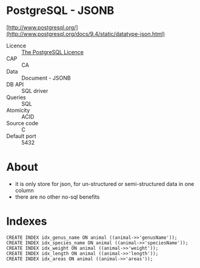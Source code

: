 # PostgreSQL - JSONB
[http://www.postgresql.org/](http://www.postgresql.org/docs/9.4/static/datatype-json.html)

<dl>
    <dt>Licence</dt>
    <dd><a href="http://opensource.org/licenses/postgresql">The PostgreSQL Licence</a></dd>
    <dt>CAP<dt>
    <dd>CA</dd>
    <dt>Data</dt>
    <dd>Document - JSONB</dd>
    <dt>DB API</dt>
    <dd>SQL driver</dd>
    <dt>Queries<dt>
    <dd>SQL</dd>
    <dt>Atomicity</dt>
    <dd>ACID</dd>
    <dt>Source code</dt>
    <dd>C</dd>
    <dt>Default port</dt>
    <dd>5432</dd>
</dl>

# About

* it is only store for json, for un-structured or semi-structured data in one column
* there are no other no-sql benefits

# Indexes

```
CREATE INDEX idx_genus_name ON animal ((animal->>'genusName'));
CREATE INDEX idx_species_name ON animal ((animal->>'speciesName'));
CREATE INDEX idx_weight ON animal ((animal->>'weight'));
CREATE INDEX idx_length ON animal ((animal->>'length'));
CREATE INDEX idx_areas ON animal ((animal->>'areas'));
```
